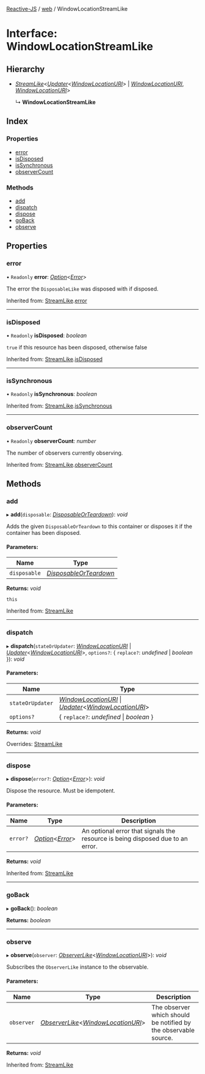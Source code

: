 [Reactive-JS](../README.md) / [web](../modules/web.md) / WindowLocationStreamLike

# Interface: WindowLocationStreamLike

## Hierarchy

* [*StreamLike*](observable.streamlike.md)<[*Updater*](../modules/functions.md#updater)<[*WindowLocationURI*](../modules/web.md#windowlocationuri)\> \| [*WindowLocationURI*](../modules/web.md#windowlocationuri), [*WindowLocationURI*](../modules/web.md#windowlocationuri)\>

  ↳ **WindowLocationStreamLike**

## Index

### Properties

* [error](web.windowlocationstreamlike.md#error)
* [isDisposed](web.windowlocationstreamlike.md#isdisposed)
* [isSynchronous](web.windowlocationstreamlike.md#issynchronous)
* [observerCount](web.windowlocationstreamlike.md#observercount)

### Methods

* [add](web.windowlocationstreamlike.md#add)
* [dispatch](web.windowlocationstreamlike.md#dispatch)
* [dispose](web.windowlocationstreamlike.md#dispose)
* [goBack](web.windowlocationstreamlike.md#goback)
* [observe](web.windowlocationstreamlike.md#observe)

## Properties

### error

• `Readonly` **error**: [*Option*](../modules/option.md#option)<[*Error*](../modules/disposable.md#error)\>

The error the `DisposableLike` was disposed with if disposed.

Inherited from: [StreamLike](observable.streamlike.md).[error](observable.streamlike.md#error)

___

### isDisposed

• `Readonly` **isDisposed**: *boolean*

`true` if this resource has been disposed, otherwise false

Inherited from: [StreamLike](observable.streamlike.md).[isDisposed](observable.streamlike.md#isdisposed)

___

### isSynchronous

• `Readonly` **isSynchronous**: *boolean*

Inherited from: [StreamLike](observable.streamlike.md).[isSynchronous](observable.streamlike.md#issynchronous)

___

### observerCount

• `Readonly` **observerCount**: *number*

The number of observers currently observing.

Inherited from: [StreamLike](observable.streamlike.md).[observerCount](observable.streamlike.md#observercount)

## Methods

### add

▸ **add**(`disposable`: [*DisposableOrTeardown*](../modules/disposable.md#disposableorteardown)): *void*

Adds the given `DisposableOrTeardown` to this container or disposes it if the container has been disposed.

#### Parameters:

Name | Type |
------ | ------ |
`disposable` | [*DisposableOrTeardown*](../modules/disposable.md#disposableorteardown) |

**Returns:** *void*

`this`

Inherited from: [StreamLike](observable.streamlike.md)

___

### dispatch

▸ **dispatch**(`stateOrUpdater`: [*WindowLocationURI*](../modules/web.md#windowlocationuri) \| [*Updater*](../modules/functions.md#updater)<[*WindowLocationURI*](../modules/web.md#windowlocationuri)\>, `options?`: { `replace?`: *undefined* \| *boolean*  }): *void*

#### Parameters:

Name | Type |
------ | ------ |
`stateOrUpdater` | [*WindowLocationURI*](../modules/web.md#windowlocationuri) \| [*Updater*](../modules/functions.md#updater)<[*WindowLocationURI*](../modules/web.md#windowlocationuri)\> |
`options?` | { `replace?`: *undefined* \| *boolean*  } |

**Returns:** *void*

Overrides: [StreamLike](observable.streamlike.md)

___

### dispose

▸ **dispose**(`error?`: [*Option*](../modules/option.md#option)<[*Error*](../modules/disposable.md#error)\>): *void*

Dispose the resource. Must be idempotent.

#### Parameters:

Name | Type | Description |
------ | ------ | ------ |
`error?` | [*Option*](../modules/option.md#option)<[*Error*](../modules/disposable.md#error)\> | An optional error that signals the resource is being disposed due to an error.    |

**Returns:** *void*

Inherited from: [StreamLike](observable.streamlike.md)

___

### goBack

▸ **goBack**(): *boolean*

**Returns:** *boolean*

___

### observe

▸ **observe**(`observer`: [*ObserverLike*](observable.observerlike.md)<[*WindowLocationURI*](../modules/web.md#windowlocationuri)\>): *void*

Subscribes the `ObserverLike` instance to the observable.

#### Parameters:

Name | Type | Description |
------ | ------ | ------ |
`observer` | [*ObserverLike*](observable.observerlike.md)<[*WindowLocationURI*](../modules/web.md#windowlocationuri)\> | The observer which should be notified by the observable source.    |

**Returns:** *void*

Inherited from: [StreamLike](observable.streamlike.md)
